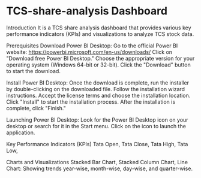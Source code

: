 # TCS-share-analysis Dashboard

Introduction
It is a TCS share analysis dashboard that provides various key performance indicators (KPIs) and visualizations to analyze TCS stock data.

Prerequisites
Download Power BI Desktop:
Go to the official Power BI website: https://powerbi.microsoft.com/en-us/downloads/
Click on "Download free Power BI Desktop."
Choose the appropriate version for your operating system (Windows 64-bit or 32-bit).
Click the "Download" button to start the download.

Install Power BI Desktop:
Once the download is complete, run the installer by double-clicking on the downloaded file.
Follow the installation wizard instructions.
Accept the license terms and choose the installation location.
Click "Install" to start the installation process.
After the installation is complete, click "Finish."

Launching Power BI Desktop:
Look for the Power BI Desktop icon on your desktop or search for it in the Start menu.
Click on the icon to launch the application.

Key Performance Indicators (KPIs)
Tata Open,
Tata Close,
Tata High,
Tata Low,

Charts and Visualizations
Stacked Bar Chart,
Stacked Column Chart,
Line Chart:  Showing  trends year-wise, month-wise, day-wise, and quarter-wise.


